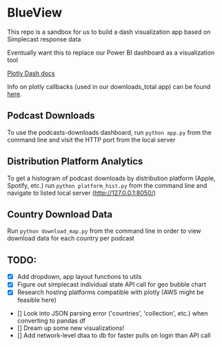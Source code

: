 # BlueView
This repo is a sandbox for us to build a dash visualization app based on Simplecast response data

Eventually want this to replace our Power BI dashboard as a visualization tool

[Plotly Dash docs](https://dash.plotly.com)

Info on plotly callbacks (used in our downloads_total app) can be found [here](https://dash.plotly.com/basic-callbacks).

## Podcast Downloads
To use the podcasts-downloads dashboard, run `python app.py` from the command line and visit the HTTP port from the local server

## Distribution Platform Analytics
To get a histogram of podcast downloads by distribution  platform (Apple, Spotify, etc.) run `python platform_hist.py` from the command line and navigate to listed local server (http://127.0.0.1:8050/)

## Country Download Data
Run `python download_map.py` from the command line in order to view download data for each country per podcast


## **TODO:**

- [X] Add dropdown, app layout functions to utils
- [X] Figure out simplecast individual state API call for geo bubble chart
- [X] Research hosting platforms compatible with plotly (AWS might be feasible here)
- [] Look into JSON parsing error ('countries', 'collection', etc.) when converting to pandas df
- [] Dream up some new visualizations!
- [] Add network-level dtaa to db for faster pulls on login than API call



